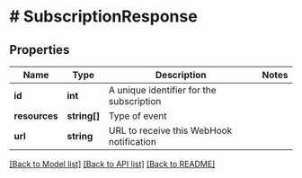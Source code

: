 # # SubscriptionResponse

## Properties

Name | Type | Description | Notes
------------ | ------------- | ------------- | -------------
**id** | **int** | A unique identifier for the subscription |
**resources** | **string[]** | Type of event |
**url** | **string** | URL to receive this WebHook notification |

[[Back to Model list]](../../README.md#models) [[Back to API list]](../../README.md#endpoints) [[Back to README]](../../README.md)
